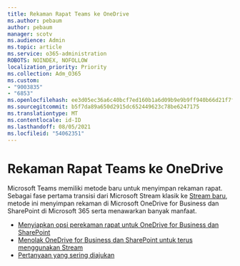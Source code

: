 ```yaml
---
title: Rekaman Rapat Teams ke OneDrive
ms.author: pebaum
author: pebaum
manager: scotv
ms.audience: Admin
ms.topic: article
ms.service: o365-administration
ROBOTS: NOINDEX, NOFOLLOW
localization_priority: Priority
ms.collection: Adm_O365
ms.custom:
- "9003835"
- "6853"
ms.openlocfilehash: ee3d05ec36a6c40bcf7ed160b1a6d09b9e9b9ff940b66d21f7f897aa881f611d
ms.sourcegitcommit: b5f7da89a650d2915dc652449623c78be6247175
ms.translationtype: MT
ms.contentlocale: id-ID
ms.lasthandoff: 08/05/2021
ms.locfileid: "54062351"
---
```

# <a name="teams-meeting-recordings-to-onedrive"></a>Rekaman Rapat Teams ke OneDrive

Microsoft Teams memiliki metode baru untuk menyimpan rekaman rapat. Sebagai fase pertama transisi dari Microsoft Stream klasik ke [Stream baru](https://docs.microsoft.com/stream/streamnew/new-stream), metode ini menyimpan rekaman di Microsoft OneDrive for Business dan SharePoint di Microsoft 365 serta menawarkan banyak manfaat.  

- [Menyiapkan opsi perekaman rapat untuk OneDrive for Business dan SharePoint](https://docs.microsoft.com/MicrosoftTeams/tmr-meeting-recording-change#set-up-the-meeting-recording-option-for-onedrive-for-business-and-sharepoint)
- [Menolak OneDrive for Business dan SharePoint untuk terus menggunakan Stream](https://docs.microsoft.com/MicrosoftTeams/tmr-meeting-recording-change#opt-out-of-onedrive-for-business-and-sharepoint-to-continue-using-stream)  
- [Pertanyaan yang sering diajukan ](https://docs.microsoft.com/MicrosoftTeams/tmr-meeting-recording-change#frequently-asked-questions)
